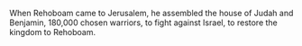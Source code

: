 When Rehoboam came to Jerusalem, he assembled the house of Judah and Benjamin, 180,000 chosen warriors, to fight against Israel, to restore the kingdom to Rehoboam.
